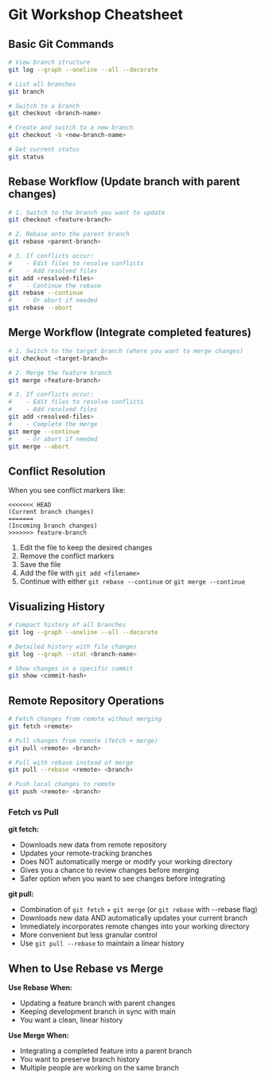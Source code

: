 # Git Workshop Cheatsheet

## Basic Git Commands

```bash
# View branch structure
git log --graph --oneline --all --decorate

# List all branches
git branch

# Switch to a branch
git checkout <branch-name>

# Create and switch to a new branch
git checkout -b <new-branch-name>

# Get current status
git status
```

## Rebase Workflow (Update branch with parent changes)

```bash
# 1. Switch to the branch you want to update
git checkout <feature-branch>

# 2. Rebase onto the parent branch
git rebase <parent-branch>

# 3. If conflicts occur:
#    - Edit files to resolve conflicts
#    - Add resolved files
git add <resolved-files>
#    - Continue the rebase
git rebase --continue
#    - Or abort if needed
git rebase --abort
```

## Merge Workflow (Integrate completed features)

```bash
# 1. Switch to the target branch (where you want to merge changes)
git checkout <target-branch>

# 2. Merge the feature branch
git merge <feature-branch>

# 3. If conflicts occur:
#    - Edit files to resolve conflicts
#    - Add resolved files
git add <resolved-files>
#    - Complete the merge
git merge --continue
#    - Or abort if needed
git merge --abort
```

## Conflict Resolution

When you see conflict markers like:

```
<<<<<<< HEAD
(Current branch changes)
=======
(Incoming branch changes)
>>>>>>> feature-branch
```

1. Edit the file to keep the desired changes
2. Remove the conflict markers
3. Save the file
4. Add the file with `git add <filename>`
5. Continue with either `git rebase --continue` or `git merge --continue`

## Visualizing History

```bash
# Compact history of all branches
git log --graph --oneline --all --decorate

# Detailed history with file changes
git log --graph --stat <branch-name>

# Show changes in a specific commit
git show <commit-hash>
```

## Remote Repository Operations

```bash
# Fetch changes from remote without merging
git fetch <remote>

# Pull changes from remote (fetch + merge)
git pull <remote> <branch>

# Pull with rebase instead of merge
git pull --rebase <remote> <branch>

# Push local changes to remote
git push <remote> <branch>
```

### Fetch vs Pull

**git fetch:**
- Downloads new data from remote repository
- Updates your remote-tracking branches
- Does NOT automatically merge or modify your working directory
- Gives you a chance to review changes before merging
- Safer option when you want to see changes before integrating

**git pull:**
- Combination of `git fetch` + `git merge` (or `git rebase` with --rebase flag)
- Downloads new data AND automatically updates your current branch
- Immediately incorporates remote changes into your working directory
- More convenient but less granular control
- Use `git pull --rebase` to maintain a linear history

## When to Use Rebase vs Merge

**Use Rebase When:**
- Updating a feature branch with parent changes
- Keeping development branch in sync with main
- You want a clean, linear history

**Use Merge When:**
- Integrating a completed feature into a parent branch
- You want to preserve branch history
- Multiple people are working on the same branch
